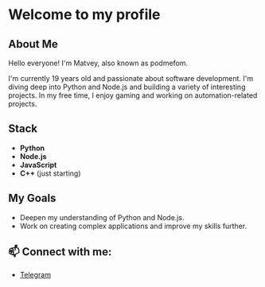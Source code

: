 # Welcome to my profile

## About Me
Hello everyone! I'm Matvey, also known as podmefom.

I'm currently 19 years old and passionate about software development. I'm diving deep into Python and Node.js and building a variety of interesting projects. In my free time, I enjoy gaming and working on automation-related projects.

## Stack
- **Python**
- **Node.js**
- **JavaScript**
- **C++** (just starting)

## My Goals
- Deepen my understanding of Python and Node.js.
- Work on creating complex applications and improve my skills further.

## 📫 Connect with me:
- [Telegram](https://t.me/podamfetam1nom) 
